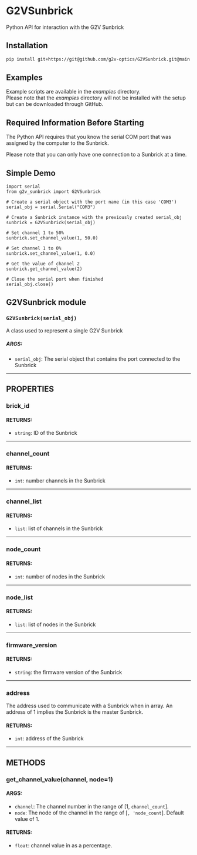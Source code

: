 # G2VSunbrick
Python API for interaction with the G2V Sunbrick

## Installation
```bash
pip install git+https://git@github.com/g2v-optics/G2VSunbrick.git@main
```
## Examples
Example scripts are available in the _examples_ directory.  
Please note that the _examples_ directory will not be installed with the setup but can be downloaded through GitHub.

## Required Information Before Starting

The Python API requires that you know the serial COM port that was assigned by
the computer to the Sunbrick.

Please note that you can only have one connection to a Sunbrick at a time.

## Simple Demo

```
import serial
from g2v_sunbrick import G2VSunbrick

# Create a serial object with the port name (in this case 'COM3')
serial_obj = serial.Serial("COM3")

# Create a Sunbrick instance with the previously created serial_obj
sunbrick = G2VSunbrick(serial_obj)

# Set channel 1 to 50%
sunbrick.set_channel_value(1, 50.0)

# Set channel 1 to 0%
sunbrick.set_channel_value(1, 0.0)

# Get the value of channel 2
sunbrick.get_channel_value(2)

# Close the serial port when finished
serial_obj.close()
```
## G2VSunbrick module

### `G2VSunbrick(serial_obj)`
A class used to represent a single G2V Sunbrick
##### ARGS:
- `serial_obj`: The serial object that contains the port connected to the Sunbrick
____
## PROPERTIES
### brick_id
#### RETURNS:
- `string`: ID of the Sunbrick
____
### channel_count
#### RETURNS:
- `int`: number channels in the Sunbrick
____
### channel_list
#### RETURNS:
- `list`: list of channels in the Sunbrick
____
### node_count
#### RETURNS:
- `int`: number of nodes in the Sunbrick
____
### node_list
#### RETURNS:
- `list`: list of nodes in the Sunbrick
____
### firmware_version
#### RETURNS:
- `string`: the firmware version of the Sunbrick
____
### address
The address used to communicate with a Sunbrick when in array. An address of 1 implies the Sunbrick is the master Sunbrick.
#### RETURNS:
- `int`: address of the Sunbrick
____
## METHODS
### get_channel_value(channel, node=1)
#### ARGS:
- `channel`: The channel number in the range of [1, `channel_count`].
- `node`: The node of the channel in the range of [`, 'node_count`]. Default value of 1.
#### RETURNS:
- `float`: channel value in as a percentage.
